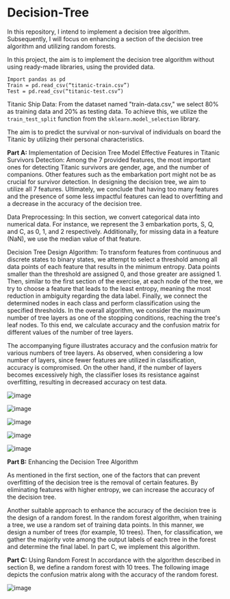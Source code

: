 # Decision-Tree
In this repository, I intend to implement a decision tree algorithm. Subsequently, I will focus on enhancing a section of the decision tree algorithm and utilizing random forests.

In this project, the aim is to implement the decision tree algorithm without using ready-made libraries, using the provided data.

    Import pandas as pd
    Train = pd.read_csv(“titanic-train.csv”)
    Test = pd.read_csv(“titanic-test.csv”)

Titanic Ship Data: From the dataset named "train-data.csv," we select 80% as training data and 20% as testing data. To achieve this, we utilize the `train_test_split` function from the `sklearn.model_selection` library.

The aim is to predict the survival or non-survival of individuals on board the Titanic by utilizing their personal characteristics.

**Part A:** Implementation of Decision Tree Model
Effective Features in Titanic Survivors Detection: Among the 7 provided features, the most important ones for detecting Titanic survivors are gender, age, and the number of companions. Other features such as the embarkation port might not be as crucial for survivor detection. In designing the decision tree, we aim to utilize all 7 features. Ultimately, we conclude that having too many features and the presence of some less impactful features can lead to overfitting and a decrease in the accuracy of the decision tree.

Data Preprocessing: In this section, we convert categorical data into numerical data. For instance, we represent the 3 embarkation ports, S, Q, and C, as 0, 1, and 2 respectively. Additionally, for missing data in a feature (NaN), we use the median value of that feature.

Decision Tree Design Algorithm: To transform features from continuous and discrete states to binary states, we attempt to select a threshold among all data points of each feature that results in the minimum entropy. Data points smaller than the threshold are assigned 0, and those greater are assigned 1. Then, similar to the first section of the exercise, at each node of the tree, we try to choose a feature that leads to the least entropy, meaning the most reduction in ambiguity regarding the data label. Finally, we connect the determined nodes in each class and perform classification using the specified thresholds. In the overall algorithm, we consider the maximum number of tree layers as one of the stopping conditions, reaching the tree's leaf nodes. To this end, we calculate accuracy and the confusion matrix for different values of the number of tree layers.

The accompanying figure illustrates accuracy and the confusion matrix for various numbers of tree layers. As observed, when considering a low number of layers, since fewer features are utilized in classification, accuracy is compromised. On the other hand, if the number of layers becomes excessively high, the classifier loses its resistance against overfitting, resulting in decreased accuracy on test data.

![image](https://github.com/ErfanPanahi/Decision-Tree/assets/107314081/0cee927a-ff29-4b42-972a-26275c85ea88)

![image](https://github.com/ErfanPanahi/Decision-Tree/assets/107314081/9d2ea918-c3bf-47e6-b598-fa8093786d45)

![image](https://github.com/ErfanPanahi/Decision-Tree/assets/107314081/134f8db7-b27a-48d7-9254-0113bd2e72d0)

![image](https://github.com/ErfanPanahi/Decision-Tree/assets/107314081/579f2a44-fd2a-4f25-9e0f-db41017c6cc7)

![image](https://github.com/ErfanPanahi/Decision-Tree/assets/107314081/ddf5af5d-92b3-4bae-bbc7-9fd05819dab7)

**Part B:** Enhancing the Decision Tree Algorithm

As mentioned in the first section, one of the factors that can prevent overfitting of the decision tree is the removal of certain features. By eliminating features with higher entropy, we can increase the accuracy of the decision tree.

Another suitable approach to enhance the accuracy of the decision tree is the design of a random forest. In the random forest algorithm, when training a tree, we use a random set of training data points. In this manner, we design a number of trees (for example, 10 trees). Then, for classification, we gather the majority vote among the output labels of each tree in the forest and determine the final label. In part C, we implement this algorithm.

**Part C:** Using Random Forest
In accordance with the algorithm described in section B, we define a random forest with 10 trees. The following image depicts the confusion matrix along with the accuracy of the random forest.

![image](https://github.com/ErfanPanahi/Decision-Tree/assets/107314081/476ce773-c475-4904-9b23-a36f4005516b)

